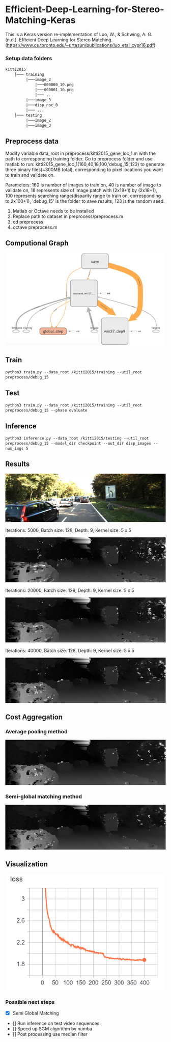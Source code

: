 # Efficient-Deep-Learning-for-Stereo-Matching-Keras

This is a Keras version re-implementation of Luo, W., & Schwing, A. G. (n.d.). Efficient Deep Learning for Stereo Matching.
(https://www.cs.toronto.edu/~urtasun/publications/luo_etal_cvpr16.pdf)

### Setup data folders

```
kitti2015
    │─── training
         |───image_2
             |───000000_10.png
             |───000001_10.png
             |─── ...
         |───image_3
         |───disp_noc_0
         |─── ...
    │─── testing
         |───image_2
         |───image_3
```

## Preprocess data

Modify variable data_root in preprocess/kitti2015_gene_loc_1.m with the path to corresponding training folder.
Go to preprocess folder and use matlab to run: kitti2015_gene_loc_1(160,40,18,100,'debug_15',123) to generate three binary files(~300MB total), corresponding to pixel locations you want to train and validate on.

Parameters: 160 is number of images to train on, 40 is number of image to validate on, 18 represents size of image patch with (2x18+1) by (2x18+1), 100 represents searching range(disparity range to train on, corresponding to 2x100+1), 'debug_15' is the folder to save results, 123 is the random seed.

1. Matlab or Octave needs to be installed
2. Replace path to dataset in preprocess/preprocess.m
3. cd preprocess
4. octave preprocess.m

## Computional Graph
![Computional Graph](results/graph.png)

## Train

    python3 train.py --data_root /kitti2015/training --util_root preprocess/debug_15

## Test

    python3 train.py --data_root /kitti2015/training --util_root preprocess/debug_15 --phase evaluate

## Inference

    python3 inference.py --data_root /kitti2015/testing --util_root preprocess/debug_15 --model_dir checkpoint --out_dir disp_images --num_imgs 5


## Results
![Left image](disp_images/000161_10.png)

Iterations: 5000, Batch size: 128, Depth: 9, Kernel size: 5 x 5

![Predicted disparity](disp_images/step_5000/disp_map_000161_10_5000.png)

Iterations: 20000, Batch size: 128, Depth: 9, Kernel size: 5 x 5

![Predicted disparity](disp_images/step_20000/disp_map_000161_10_20000.png)

Iterations: 40000, Batch size: 128, Depth: 9, Kernel size: 5 x 5

![Predicted disparity](disp_images/step_40000/disp_map_000161_10.png)

## Cost Aggregation 

### Average pooling method

![Predicted disparity](disp_images/cost_aggregation/average_pooling/disp_map_000161_10.png)
### Semi-global matching method
![Predicted disparity](disp_images/cost_aggregation/sgm/semi.png)
## Visualization 

![Loss](results/loss.png)

### Possible next steps

- [x] Semi Global Matching
- [] Run inference on test video sequences.
- [] Speed up SGM algorithm by numba
- [] Post processing use median filter
